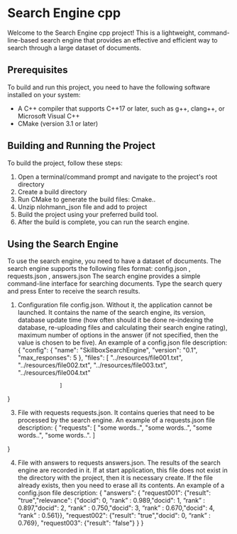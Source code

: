 # Search Engine cpp

Welcome to the Search Engine cpp project! This is a lightweight, command-line-based search engine that provides an effective and efficient way to search through a large dataset of documents.

## Prerequisites
To build and run this project, you need to have the following software installed on your system:
 
 - A C++ compiler that supports C++17 or later, such as g++, clang++, or Microsoft Visual C++
 - CMake (version 3.1 or later)

## Building and Running the Project
To build the project, follow these steps:
1. Open a terminal/command prompt and navigate to the project's root directory
2. Create a build directory
3. Run CMake to generate the build files:
   Cmake..
4. Unzip nlohmann_json file and add to project
5. Build the project using your preferred build tool.
6. After the build is complete, you can run the search engine.

## Using the Search Engine
To use the search engine, you need to have a dataset of documents. The search engine supports the following files format: config.json , requests.json , answers.json
The search engine provides a simple command-line interface for searching documents. Type the search query and press Enter to receive the search results.

1. Configuration file config.json.
Without it, the application cannot be launched. It contains the name of the search engine,
its version, database update time (how often should it be done
re-indexing the database, re-uploading files and calculating their search engine
rating), maximum number of options in the answer (if not specified, then the value
is chosen to be five).
An example of a config.json file description:
{
          "config": {
                      "name": "SkillboxSearchEngine",
                      "version": "0.1",
                      "max_responses": 5
                      },
          "files": [
                     "../resources/file001.txt",
                     "../resources/file002.txt",
                     "../resources/file003.txt",
                     "../resources/file004.txt"

                    ]
}

3. File with requests requests.json.
It contains queries that need to be processed by the search engine.
An example of a requests.json file description:
  {
    "requests": [
              "some words..",
              "some words..",
              "some words..",
              "some words..".
              ]
                
  }

4. File with answers to requests answers.json.
The results of the search engine are recorded in it. If at start
application, this file does not exist in the directory with the project, then it is necessary
create. If the file already exists, then you need to erase all its contents.
An example of a config.json file description:
{
 "answers": {
"request001": {"result": "true","relevance": {"docid": 0, “rank” : 0.989,"docid": 1, “rank” : 0.897,"docid": 2, “rank” : 0.750,"docid": 3, “rank” : 0.670,"docid": 4, “rank” : 0.561}},
"request002": {"result": "true","docid": 0, “rank” : 0.769},
"request003": {"result": "false"}
 }
}
